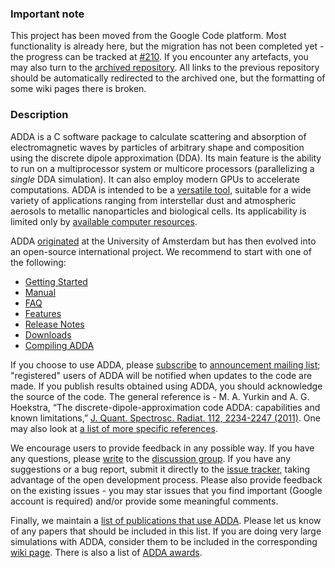 ### Important note
This project has been moved from the Google Code platform. Most functionality is already here, but the migration has not been completed yet - the progress can be tracked at [#210](https://github.com/adda-team/adda/issues/210). If you encounter any artefacts, you may also turn to the [archived repository](https://code.google.com/archive/p/a-dda). All links to the previous repository should be automatically redirected to the archived one, but the formatting of some wiki pages there is broken.

### Description

ADDA is a C software package to calculate scattering and absorption of electromagnetic waves by particles of arbitrary shape and composition using the discrete dipole approximation (DDA). Its main feature is the ability to run on a multiprocessor system or multicore processors (parallelizing a _single_ DDA simulation). It can also employ modern GPUs to accelerate computations. ADDA is intended to be a [versatile tool](https://github.com/adda-team/adda/wiki/Features), suitable for a wide variety of applications ranging from interstellar dust and atmospheric aerosols to metallic nanoparticles and biological cells. Its applicability is limited only by [available computer resources](https://github.com/adda-team/adda/wiki/LargestSimulations).

ADDA [originated](https://github.com/adda-team/adda/wiki/EarlyHistory) at the University of Amsterdam but has then evolved into an open-source international project. We recommend to start with one of the following:
* [Getting Started](https://github.com/adda-team/adda/wiki/GettingStarted)
* [Manual](doc/manual.pdf)
* [FAQ](https://github.com/adda-team/adda/wiki/FAQ)
* [Features](https://github.com/adda-team/adda/wiki/Features)
* [Release Notes](https://github.com/adda-team/adda/wiki/ReleaseNotes)
* [Downloads](https://github.com/adda-team/adda/wiki/Downloads)
* [Compiling ADDA](https://github.com/adda-team/adda/wiki/CompilingADDA)

If you choose to use ADDA, please [subscribe](mailto:adda-announce+subscribe@googlegroups.com) to [announcement mailing list](http://groups.google.com/group/adda-announce); "registered" users of ADDA will be notified when updates to the code are made. If you publish results obtained using ADDA, you should acknowledge the source of the code. The general reference is - M. A. Yurkin and A. G. Hoekstra, “The discrete-dipole-approximation code ADDA: capabilities and known limitations,” [J. Quant. Spectrosc. Radiat.  112, 2234-2247 (2011)](http://dx.doi.org/10.1016/j.jqsrt.2011.01.031).
One may also look at [a list of more specific references](https://github.com/adda-team/adda/wiki/References).

We encourage users to provide feedback in any possible way. If you have any questions, please [write](mailto:adda-discuss@googlegroups.com) to the [discussion group](http://groups.google.com/group/adda-discuss). If you have any suggestions or a bug report, submit it directly to the [issue tracker](https://github.com/adda-team/adda/issues), taking advantage of the open development process. Please also provide feedback on the existing issues - you may star issues that you find important (Google account is required) and/or provide some meaningful comments.

Finally, we maintain a [list of publications that use ADDA](https://github.com/adda-team/adda/wiki/Publications). Please let us know of any papers that should be included in this list. If you are doing very large simulations with ADDA, consider them to be included in the corresponding [wiki page](https://github.com/adda-team/adda/wiki/LargestSimulations). There is also a list of [ADDA awards](https://github.com/adda-team/adda/wiki/Awards).

